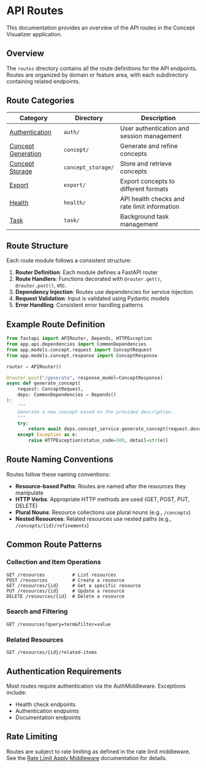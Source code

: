 # API Routes

This documentation provides an overview of the API routes in the Concept Visualizer application.

## Overview

The `routes` directory contains all the route definitions for the API endpoints. Routes are organized by domain or feature area, with each subdirectory containing related endpoints.

## Route Categories

| Category                                             | Directory          | Description                                  |
| ---------------------------------------------------- | ------------------ | -------------------------------------------- |
| [Authentication](auth/auth_routes.md)                | `auth/`            | User authentication and session management   |
| [Concept Generation](concept/generation.md)          | `concept/`         | Generate and refine concepts                 |
| [Concept Storage](concept_storage/storage_routes.md) | `concept_storage/` | Store and retrieve concepts                  |
| [Export](export/export_routes.md)                    | `export/`          | Export concepts to different formats         |
| [Health](health/endpoints.md)                        | `health/`          | API health checks and rate limit information |
| [Task](task/routes.md)                               | `task/`            | Background task management                   |

## Route Structure

Each route module follows a consistent structure:

1. **Router Definition**: Each module defines a FastAPI router
2. **Route Handlers**: Functions decorated with `@router.get()`, `@router.post()`, etc.
3. **Dependency Injection**: Routes use dependencies for service injection
4. **Request Validation**: Input is validated using Pydantic models
5. **Error Handling**: Consistent error handling patterns

## Example Route Definition

```python
from fastapi import APIRouter, Depends, HTTPException
from app.api.dependencies import CommonDependencies
from app.models.concept.request import ConceptRequest
from app.models.concept.response import ConceptResponse

router = APIRouter()

@router.post("/generate", response_model=ConceptResponse)
async def generate_concept(
    request: ConceptRequest,
    deps: CommonDependencies = Depends()
):
    """
    Generate a new concept based on the provided description.
    """
    try:
        return await deps.concept_service.generate_concept(request.description)
    except Exception as e:
        raise HTTPException(status_code=500, detail=str(e))
```

## Route Naming Conventions

Routes follow these naming conventions:

- **Resource-based Paths**: Routes are named after the resources they manipulate
- **HTTP Verbs**: Appropriate HTTP methods are used (GET, POST, PUT, DELETE)
- **Plural Nouns**: Resource collections use plural nouns (e.g., `/concepts`)
- **Nested Resources**: Related resources use nested paths (e.g., `/concepts/{id}/refinements`)

## Common Route Patterns

### Collection and Item Operations

```
GET /resources          # List resources
POST /resources         # Create a resource
GET /resources/{id}     # Get a specific resource
PUT /resources/{id}     # Update a resource
DELETE /resources/{id}  # Delete a resource
```

### Search and Filtering

```
GET /resources?query=term&filter=value
```

### Related Resources

```
GET /resources/{id}/related-items
```

## Authentication Requirements

Most routes require authentication via the AuthMiddleware. Exceptions include:

- Health check endpoints
- Authentication endpoints
- Documentation endpoints

## Rate Limiting

Routes are subject to rate limiting as defined in the rate limit middleware. See the [Rate Limit Apply Middleware](../middleware/rate_limit_apply.md) documentation for details.
